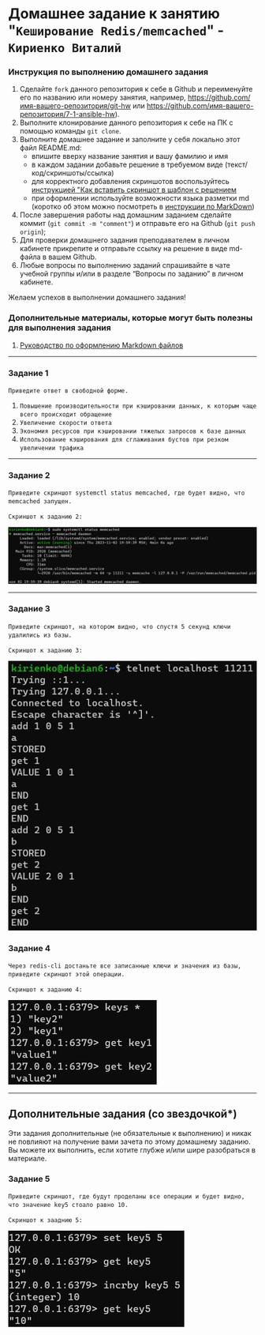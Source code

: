 # Домашнее задание к занятию "`Кеширование Redis/memcached`" - `Кириенко Виталий`


### Инструкция по выполнению домашнего задания

   1. Сделайте `fork` данного репозитория к себе в Github и переименуйте его по названию или номеру занятия, например, https://github.com/имя-вашего-репозитория/git-hw или  https://github.com/имя-вашего-репозитория/7-1-ansible-hw).
   2. Выполните клонирование данного репозитория к себе на ПК с помощью команды `git clone`.
   3. Выполните домашнее задание и заполните у себя локально этот файл README.md:
      - впишите вверху название занятия и вашу фамилию и имя
      - в каждом задании добавьте решение в требуемом виде (текст/код/скриншоты/ссылка)
      - для корректного добавления скриншотов воспользуйтесь [инструкцией "Как вставить скриншот в шаблон с решением](https://github.com/netology-code/sys-pattern-homework/blob/main/screen-instruction.md)
      - при оформлении используйте возможности языка разметки md (коротко об этом можно посмотреть в [инструкции  по MarkDown](https://github.com/netology-code/sys-pattern-homework/blob/main/md-instruction.md))
   4. После завершения работы над домашним заданием сделайте коммит (`git commit -m "comment"`) и отправьте его на Github (`git push origin`);
   5. Для проверки домашнего задания преподавателем в личном кабинете прикрепите и отправьте ссылку на решение в виде md-файла в вашем Github.
   6. Любые вопросы по выполнению заданий спрашивайте в чате учебной группы и/или в разделе “Вопросы по заданию” в личном кабинете.
   
Желаем успехов в выполнении домашнего задания!
   
### Дополнительные материалы, которые могут быть полезны для выполнения задания

1. [Руководство по оформлению Markdown файлов](https://gist.github.com/Jekins/2bf2d0638163f1294637#Code)

---

### Задание 1

`Приведите ответ в свободной форме.`

1. `Повышение производительности при кэшировании данных, к которым чаще всего происходит обращение`
2. `Увеличение скорости ответа`
3. `Экономия ресурсов при кэшировании тяжелых запросов к базе данных`
4. `Использование кэширования для сглаживания бустов при резком увеличении трафика`


---

### Задание 2

`Приведите скриншот systemctl status memcached, где будет видно, что memcached запущен.`

`Скриншот к заданию 2:`

![Скриншот 1](https://github.com/vkir43/git/blob/main/db2/img/rm1.jpg)


---

### Задание 3

`Приведите скриншот, на котором видно, что спустя 5 секунд ключи удалились из базы.`

`Скриншот к заданию 3:`

![Скриншот 1](https://github.com/vkir43/git/blob/main/db2/img/rm2.jpg)

### Задание 4

`Через redis-cli достаньте все записанные ключи и значения из базы, приведите скриншот этой операции.`

`Скриншот к заданию 4:`

![Скриншот 1](https://github.com/vkir43/git/blob/main/db2/img/rm3.jpg)

---
## Дополнительные задания (со звездочкой*)

Эти задания дополнительные (не обязательные к выполнению) и никак не повлияют на получение вами зачета по этому домашнему заданию. Вы можете их выполнить, если хотите глубже и/или шире разобраться в материале.

### Задание 5

`Приведите скриншот, где будут проделаны все операции и будет видно, что значение key5 стоало равно 10.`

`Скриншот к зааднию 5:`

![Скриншот 1](https://github.com/vkir43/git/blob/main/db2/img/rm4.jpg)

